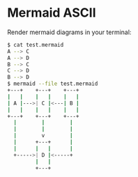 # Mermaid ASCII

Render mermaid diagrams in your terminal:
```bash
$ cat test.mermaid
A --> C
A --> D
B --> C
C --> D
B --> D
$ mermaid --file test.mermaid
+---+    +---+    +---+
|   |    |   |    |   |
| A |--->| C |<---| B |
|   |    |   |    |   |
+---+    +---+    +---+
  |        |        |
  |        |        |
  |        v        |
  |      +---+      |
  |      |   |      |
  +----->| D |<-----+
         |   |
         +---+

```
